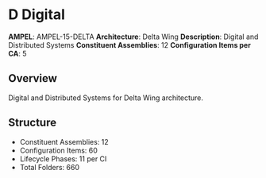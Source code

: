 # D Digital

**AMPEL**: AMPEL-15-DELTA
**Architecture**: Delta Wing
**Description**: Digital and Distributed Systems
**Constituent Assemblies**: 12
**Configuration Items per CA**: 5

## Overview
Digital and Distributed Systems for Delta Wing architecture.

## Structure
- Constituent Assemblies: 12
- Configuration Items: 60
- Lifecycle Phases: 11 per CI
- Total Folders: 660
